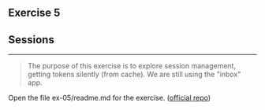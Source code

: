 ## Exercise 5

## Sessions

---

>The purpose of this exercise is to explore session management, getting tokens silently (from cache). We are still using the "inbox" app.

Open the file ex-05/readme.md for the exercise. ([official repo](https://github.com/equinor/appsec-fundamentals-authn-authz-cs/blob/main/ex-05/readme.md))
